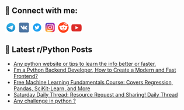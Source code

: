 ## 🔎 Connect with me:
[<img src="https://github.com/bullbesh/bullbesh/blob/main/images/Telegram.png" width="32" height="32" />](https://t.me/bullbesh)
[<img src="https://github.com/bullbesh/bullbesh/blob/main/images/VK.png" width="32" height="32" />](https://vk.com/bullbesh)
[<img src="https://github.com/bullbesh/bullbesh/blob/main/images/Twitter.png" width="32" height="32" />](https://twitter.com/bullbesh1)
[<img src="https://github.com/bullbesh/bullbesh/blob/main/images/Instagram.png" width="32" height="32" />](https://www.instagram.com/bullbesh)
[<img src="https://github.com/bullbesh/bullbesh/blob/main/images/Reddit.png" width="32" height="32" />](https://www.reddit.com/user/bullbesh)
[<img src="https://github.com/bullbesh/bullbesh/blob/main/images/YouTube.png" width="32" height="32" />](https://www.youtube.com/channel/UCtfjRs6uzgq5mfm8S06WTcg)

## 📕 Latest r/Python Posts
<!-- BLOG-POST-LIST:START -->
- [Any python website or tips to learn the info better or faster.](https://www.reddit.com/r/Python/comments/1dwkqew/any_python_website_or_tips_to_learn_the_info/)
- [I&#39;m a Python Backend Developer, How to Create a Modern and Fast Frontend?](https://www.reddit.com/r/Python/comments/1dwf2sh/im_a_python_backend_developer_how_to_create_a/)
- [Free Machine Learning Fundamentals Course: Covers Regression, Pandas, SciKit-Learn, and More](https://www.reddit.com/r/Python/comments/1dwew67/free_machine_learning_fundamentals_course_covers/)
- [Saturday Daily Thread: Resource Request and Sharing! Daily Thread](https://www.reddit.com/r/Python/comments/1dwcc4t/saturday_daily_thread_resource_request_and/)
- [Any challenge in python ?](https://www.reddit.com/r/Python/comments/1dwbuu0/any_challenge_in_python/)
<!-- BLOG-POST-LIST:END -->
